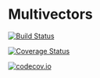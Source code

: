 # Multivectors

[![Build Status](https://travis-ci.org/chakravala/Multivectors.jl.svg?branch=master)](https://travis-ci.org/chakravala/Multivectors.jl)

[![Coverage Status](https://coveralls.io/repos/chakravala/Multivectors.jl/badge.svg?branch=master&service=github)](https://coveralls.io/github/chakravala/Multivectors.jl?branch=master)

[![codecov.io](http://codecov.io/github/chakravala/Multivectors.jl/coverage.svg?branch=master)](http://codecov.io/github/chakravala/Multivectors.jl?branch=master)
